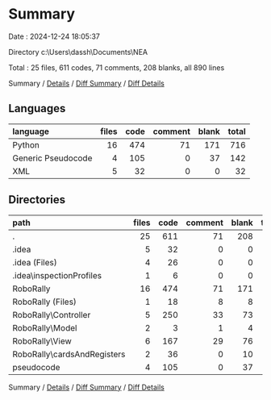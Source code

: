 # Summary

Date : 2024-12-24 18:05:37

Directory c:\\Users\\dassh\\Documents\\NEA

Total : 25 files,  611 codes, 71 comments, 208 blanks, all 890 lines

Summary / [Details](details.md) / [Diff Summary](diff.md) / [Diff Details](diff-details.md)

## Languages
| language | files | code | comment | blank | total |
| :--- | ---: | ---: | ---: | ---: | ---: |
| Python | 16 | 474 | 71 | 171 | 716 |
| Generic Pseudocode | 4 | 105 | 0 | 37 | 142 |
| XML | 5 | 32 | 0 | 0 | 32 |

## Directories
| path | files | code | comment | blank | total |
| :--- | ---: | ---: | ---: | ---: | ---: |
| . | 25 | 611 | 71 | 208 | 890 |
| .idea | 5 | 32 | 0 | 0 | 32 |
| .idea (Files) | 4 | 26 | 0 | 0 | 26 |
| .idea\\inspectionProfiles | 1 | 6 | 0 | 0 | 6 |
| RoboRally | 16 | 474 | 71 | 171 | 716 |
| RoboRally (Files) | 1 | 18 | 8 | 8 | 34 |
| RoboRally\\Controller | 5 | 250 | 33 | 73 | 356 |
| RoboRally\\Model | 2 | 3 | 1 | 4 | 8 |
| RoboRally\\View | 6 | 167 | 29 | 76 | 272 |
| RoboRally\\cardsAndRegisters | 2 | 36 | 0 | 10 | 46 |
| pseudocode | 4 | 105 | 0 | 37 | 142 |

Summary / [Details](details.md) / [Diff Summary](diff.md) / [Diff Details](diff-details.md)